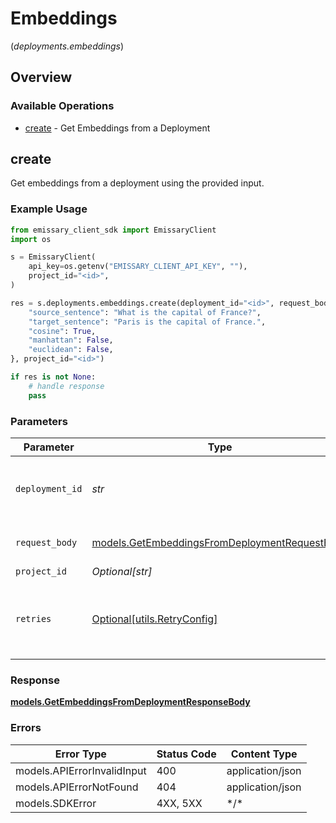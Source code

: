 # Embeddings
(*deployments.embeddings*)

## Overview

### Available Operations

* [create](#create) - Get Embeddings from a Deployment

## create

Get embeddings from a deployment using the provided input.

### Example Usage

```python
from emissary_client_sdk import EmissaryClient
import os

s = EmissaryClient(
    api_key=os.getenv("EMISSARY_CLIENT_API_KEY", ""),
    project_id="<id>",
)

res = s.deployments.embeddings.create(deployment_id="<id>", request_body={
    "source_sentence": "What is the capital of France?",
    "target_sentence": "Paris is the capital of France.",
    "cosine": True,
    "manhattan": False,
    "euclidean": False,
}, project_id="<id>")

if res is not None:
    # handle response
    pass

```

### Parameters

| Parameter                                                                                               | Type                                                                                                    | Required                                                                                                | Description                                                                                             |
| ------------------------------------------------------------------------------------------------------- | ------------------------------------------------------------------------------------------------------- | ------------------------------------------------------------------------------------------------------- | ------------------------------------------------------------------------------------------------------- |
| `deployment_id`                                                                                         | *str*                                                                                                   | :heavy_check_mark:                                                                                      | The ID of the deployment to get embeddings from                                                         |
| `request_body`                                                                                          | [models.GetEmbeddingsFromDeploymentRequestBody](../../models/getembeddingsfromdeploymentrequestbody.md) | :heavy_check_mark:                                                                                      | Provide your input for embeddings                                                                       |
| `project_id`                                                                                            | *Optional[str]*                                                                                         | :heavy_minus_sign:                                                                                      | N/A                                                                                                     |
| `retries`                                                                                               | [Optional[utils.RetryConfig]](../../models/utils/retryconfig.md)                                        | :heavy_minus_sign:                                                                                      | Configuration to override the default retry behavior of the client.                                     |

### Response

**[models.GetEmbeddingsFromDeploymentResponseBody](../../models/getembeddingsfromdeploymentresponsebody.md)**

### Errors

| Error Type                  | Status Code                 | Content Type                |
| --------------------------- | --------------------------- | --------------------------- |
| models.APIErrorInvalidInput | 400                         | application/json            |
| models.APIErrorNotFound     | 404                         | application/json            |
| models.SDKError             | 4XX, 5XX                    | \*/\*                       |